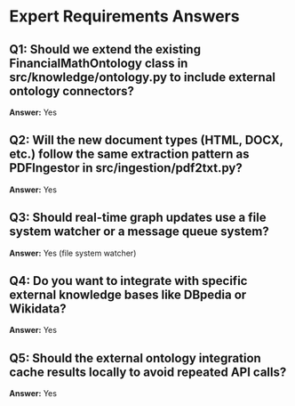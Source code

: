 # Expert Requirements Answers

## Q1: Should we extend the existing FinancialMathOntology class in src/knowledge/ontology.py to include external ontology connectors?
**Answer:** Yes

## Q2: Will the new document types (HTML, DOCX, etc.) follow the same extraction pattern as PDFIngestor in src/ingestion/pdf2txt.py?
**Answer:** Yes

## Q3: Should real-time graph updates use a file system watcher or a message queue system?
**Answer:** Yes (file system watcher)

## Q4: Do you want to integrate with specific external knowledge bases like DBpedia or Wikidata?
**Answer:** Yes

## Q5: Should the external ontology integration cache results locally to avoid repeated API calls?
**Answer:** Yes